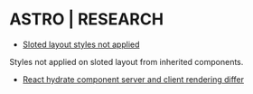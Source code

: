 # ASTRO | RESEARCH

- [Sloted layout styles not applied](./src/pages/research1.astro)

Styles not applied on sloted layout from inherited components.

- [React hydrate component server and client rendering differ](./src/pages/research2.astro)

